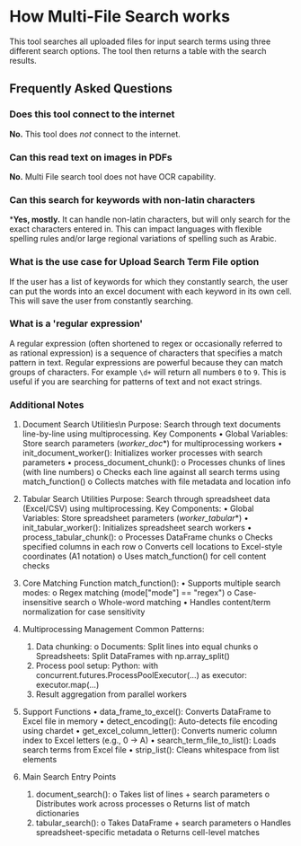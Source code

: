 # How Multi-File Search works

This tool searches all uploaded files for input search terms using three different
search options. The tool then returns a table with the search results.

## Frequently Asked Questions

### Does this tool connect to the internet

**No.** This tool does _not_ connect to the internet.

### Can this read text on images in PDFs

**No.** Multi File search tool does not have OCR capability.

### Can this search for keywords with non-latin characters

***Yes, mostly.** It can handle non-latin characters,
but will only search for the exact characters entered in.
This can impact languages with flexible spelling rules and/or
large regional variations of spelling such as Arabic.

### What is the use case for Upload Search Term File option

If the user has a list of keywords for which they constantly search,
the user can put the words into an excel document with each keyword in its own cell.
This will save the user from constantly searching.

### What is a 'regular expression'

A regular expression (often shortened to regex or occasionally referred to as rational
expression) is a sequence of characters that specifies a match pattern in text.
Regular expressions are powerful because they can match groups of characters.
For example  `\d+` will return all numbers `0` to `9`.
This is useful if you are searching for patterns of text and not exact strings.

### Additional Notes
1. Document Search Utilities\n
Purpose: Search through text documents line-by-line using multiprocessing.
Key Components
    •	Global Variables: Store search parameters (_worker_doc_*) for multiprocessing workers
    •	init_document_worker(): Initializes worker processes with search parameters
    •	process_document_chunk():
        o	Processes chunks of lines (with line numbers)
        o	Checks each line against all search terms using match_function()
        o	Collects matches with file metadata and location info

2. Tabular Search Utilities
Purpose: Search through spreadsheet data (Excel/CSV) using multiprocessing.
Key Components:
    •	Global Variables: Store spreadsheet parameters (_worker_tabular_*)
    •	init_tabular_worker(): Initializes spreadsheet search workers
    •	process_tabular_chunk():
        o	Processes DataFrame chunks
        o	Checks specified columns in each row
        o	Converts cell locations to Excel-style coordinates (A1 notation)
        o	Uses match_function() for cell content checks

3. Core Matching Function
match_function():
    •	Supports multiple search modes:
        o	Regex matching (mode["mode"] == "regex")
        o	Case-insensitive search
        o	Whole-word matching
    •	Handles content/term normalization for case sensitivity

4. Multiprocessing Management
Common Patterns:
    1.	Data chunking:
        o	Documents: Split lines into equal chunks
        o	Spreadsheets: Split DataFrames with np.array_split()
    2.	Process pool setup:
            Python:
            with concurrent.futures.ProcessPoolExecutor(...) as executor:
                executor.map(...)
    3.	Result aggregation from parallel workers

5. Support Functions
    •	data_frame_to_excel(): Converts DataFrame to Excel file in memory
    •	detect_encoding(): Auto-detects file encoding using chardet
    •	get_excel_column_letter(): Converts numeric column index to Excel letters (e.g., 0 → A)
    •	search_term_file_to_list(): Loads search terms from Excel file
    •	strip_list(): Cleans whitespace from list elements

6. Main Search Entry Points
    1.	document_search():
        o	Takes list of lines + search parameters
        o	Distributes work across processes
        o	Returns list of match dictionaries
    2.	tabular_search():
        o	Takes DataFrame + search parameters
        o	Handles spreadsheet-specific metadata
        o	Returns cell-level matches

